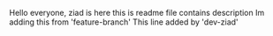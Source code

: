 Hello everyone, ziad is here
this is readme file
contains description
Im adding this from 'feature-branch'
This line added by 'dev-ziad'
